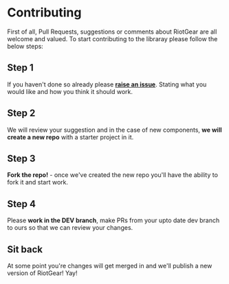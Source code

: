 # Contributing

First of all, Pull Requests, suggestions or comments about RiotGear are all welcome and valued. To start contributing to the libraray please follow the below steps:

## Step 1

If you haven't done so already please **<a href="https://github.com/RiotGear/rg/issues">raise an issue</a>**. Stating what you would like and how you think it should work.

## Step 2

We will review your suggestion and in the case of new components, **we will create a new repo** with a starter project in it.

## Step 3

**Fork the repo!** - once we've created the new repo you'll have the ability to fork it and start work.

## Step 4

Please **work in the DEV branch**, make PRs from your upto date dev branch to ours so that we can review your changes.

## Sit back

At some point you're changes will get merged in and we'll publish a new version of RiotGear! Yay!
